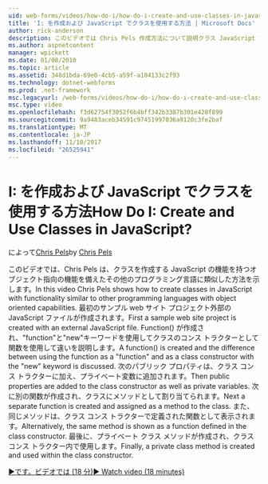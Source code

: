 ```yaml
---
uid: web-forms/videos/how-do-i/how-do-i-create-and-use-classes-in-javascript
title: 'I: を作成および JavaScript でクラスを使用する方法 | Microsoft Docs'
author: rick-anderson
description: このビデオでは Chris Pels 作成方法について説明クラス JavaScript で機能を持つオブジェクト指向 capabilitie とその他のプログラミング言語に類似しています.
ms.author: aspnetcontent
manager: wpickett
ms.date: 01/08/2010
ms.topic: article
ms.assetid: 348d1bda-69e0-4cb5-a59f-a104133c2f93
ms.technology: dotnet-webforms
ms.prod: .net-framework
msc.legacyurl: /web-forms/videos/how-do-i/how-do-i-create-and-use-classes-in-javascript
msc.type: video
ms.openlocfilehash: f3d62754f3052f6b4bff342b3387b301e428f899
ms.sourcegitcommit: 9a9483aceb34591c97451997036a9120c3fe2baf
ms.translationtype: MT
ms.contentlocale: ja-JP
ms.lasthandoff: 11/10/2017
ms.locfileid: "26525941"
---
```

<a name="how-do-i-create-and-use-classes-in-javascript"></a><span data-ttu-id="ccb40-104">I: を作成および JavaScript でクラスを使用する方法</span><span class="sxs-lookup"><span data-stu-id="ccb40-104">How Do I: Create and Use Classes in JavaScript?</span></span>
====================
<span data-ttu-id="ccb40-105">によって[Chris Pels](https://twitter.com/chrispels)</span><span class="sxs-lookup"><span data-stu-id="ccb40-105">by [Chris Pels](https://twitter.com/chrispels)</span></span>

<span data-ttu-id="ccb40-106">このビデオでは、Chris Pels は、クラスを作成する JavaScript の機能を持つオブジェクト指向の機能を備えたその他のプログラミング言語に類似した方法を示します。</span><span class="sxs-lookup"><span data-stu-id="ccb40-106">In this video Chris Pels shows how to create classes in JavaScript with functionality similar to other programming languages with object oriented capabilities.</span></span> <span data-ttu-id="ccb40-107">最初のサンプル web サイト プロジェクト外部の JavaScript ファイルが作成されます。</span><span class="sxs-lookup"><span data-stu-id="ccb40-107">First a sample web site project is created with an external JavaScript file.</span></span> <span data-ttu-id="ccb40-108">Function() が作成され、"function"と"new"キーワードを使用してクラスのコンス トラクターとして関数を使用して違いを説明します。</span><span class="sxs-lookup"><span data-stu-id="ccb40-108">A function() is created and the difference between using the function as a "function" and as a class constructor with the "new" keyword is discussed.</span></span> <span data-ttu-id="ccb40-109">次のパブリック プロパティは、クラス コンス トラクターに加え、プライベート変数に追加されます。</span><span class="sxs-lookup"><span data-stu-id="ccb40-109">Then public properties are added to the class constructor as well as private variables.</span></span> <span data-ttu-id="ccb40-110">次に別の関数が作成され、クラスにメソッドとして割り当てられます。</span><span class="sxs-lookup"><span data-stu-id="ccb40-110">Next a separate function is created and assigned as a method to the class.</span></span> <span data-ttu-id="ccb40-111">また、同じメソッドは、クラス コンス トラクターで定義された関数として表示されます。</span><span class="sxs-lookup"><span data-stu-id="ccb40-111">Alternatively, the same method is shown as a function defined in the class constructor.</span></span> <span data-ttu-id="ccb40-112">最後に、プライベート クラス メソッドが作成され、クラス コンス トラクター内で使用します。</span><span class="sxs-lookup"><span data-stu-id="ccb40-112">Finally, a private class method is created and used within the class constructor.</span></span>

[<span data-ttu-id="ccb40-113">&#9654;です。ビデオでは (18 分)</span><span class="sxs-lookup"><span data-stu-id="ccb40-113">&#9654; Watch video (18 minutes)</span></span>](https://channel9.msdn.com/Blogs/ASP-NET-Site-Videos/how-do-i-create-and-use-classes-in-javascript)
